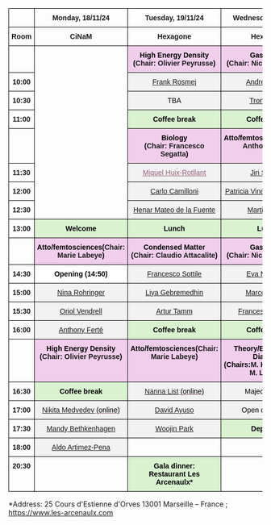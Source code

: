 
<html>

<style type="text/css">
  .page-header {
  color: white;
  text-align: center;
  background-color: white;
  background-image: url("./images/FELheader.png");
  background-repeat: no-repeat;
  background-size: cover;
  margin: 0 auto;

}
.tg  {border-collapse:collapse;border-spacing:0;}
.tg td{border-color:black;border-style:solid;border-width:1px;font-family:Arial, sans-serif;font-size:14px;
  overflow:hidden;padding:10px 5px;word-break:normal;}
.tg th{border-color:black;border-style:solid;border-width:1px;font-family:Arial, sans-serif;font-size:14px;
  font-weight:normal;overflow:hidden;padding:10px 5px;word-break:normal;}
.tg .tg-baqh{text-align:center;vertical-align:top}
.tg .tg-yhs8{background-color:#D9F2D0;font-weight:bold;text-align:center;vertical-align:top}
.tg .tg-amwm{font-weight:bold;text-align:center;vertical-align:top}
.tg .tg-mezc{color:#F00;font-weight:bold;text-align:center;vertical-align:top}
.tg .tg-yye0{background-color:#F2CEED;font-weight:bold;text-align:center;vertical-align:top}
.tg .tg-ve5o{background-color:#F2F2F2;color:#96607D;text-align:center;text-decoration:underline;vertical-align:top}
.tg .tg-fe66{background-color:#F2F2F2;text-align:center;vertical-align:top}
.tg .tg-9hzb{background-color:#FFF;font-weight:bold;text-align:center;vertical-align:top}
</style>
<body>

<table class="tg"><thead>
  <tr>
    <th class="tg-baqh"> </th>
    <th class="tg-amwm">Monday, 18/11/24</th>
    <th class="tg-amwm">Tuesday, 19/11/24</th>
    <th class="tg-amwm">Wednesday, 20/11/24</th>
  </tr></thead>
<tbody>
  <tr>
    <td class="tg-amwm">Room</td>
    <td class="tg-amwm">CiNaM</td>
    <td class="tg-amwm">Hexagone</td>
    <td class="tg-amwm">Hexagone</td>
  </tr>
  <tr>
    <td class="tg-baqh"> </td>
    <td class="tg-mezc" rowspan="8"> <br> <br> <br> <br><br></td>
    <td class="tg-yye0"><span style="color:black">High Energy Density</span><br><span style="color:black">(</span>Chair: Olivier Peyrusse<span style="color:black">)</span></td>
    <td class="tg-yye0"><span style="color:black">Gas phase</span><br><span style="color:black">(</span>Chair: Nicolas Sisourat<span style="color:black">)</span></td>
  </tr>
  <tr>
    <td class="tg-amwm">10:00</td>
    <td class="tg-ve5o"><a href="https://amubox.univ-amu.fr/s/HFDX2oRLBE8GJgd">Frank Rosmej</a></td>
    <td class="tg-ve5o"><a href="https://amubox.univ-amu.fr/s/HPiniAStYFW5HL8">André Gomes</a></td>
  </tr>
  <tr>
    <td class="tg-amwm">10:30</td>
    <td class="tg-fe66"><span style="color:black">TBA</span></td>
    <td class="tg-ve5o"><a href="https://amubox.univ-amu.fr/s/8nPQsrSRrTM8PiA">Trond Saue</a></td>
  </tr>
  <tr>
    <td class="tg-amwm">11:00</td>
    <td class="tg-yhs8"><span style="color:black">Coffee break</span></td>
    <td class="tg-yhs8"><span style="color:black">Coffee break</span></td>
  </tr>
  <tr>
    <td class="tg-amwm"> </td>
    <td class="tg-yye0"><span style="color:black">Biology</span><br><span style="color:black">(</span>Chair: Francesco Segatta<span style="color:black">)</span></td>
    <td class="tg-yye0"><span style="color:black">Atto/femtosciences(</span>Chair: Anthony Ferté<span style="color:black">)</span></td>
  </tr>
  <tr>
    <td class="tg-amwm">11:30</td>
    <td class="tg-ve5o"><a href="https://amubox.univ-amu.fr/s/t7zr5WDS3gpiM4B"><span style="text-decoration:underline;color:#96607D">Miquel Huix-Rotllant</span></a></td>
    <td class="tg-ve5o"><a href="https://amubox.univ-amu.fr/s/bwEFfdGKiGwCAXp">Jiri Suchan</a></td>
  </tr>
  <tr>
    <td class="tg-amwm">12:00</td>
    <td class="tg-ve5o"><a href="https://amubox.univ-amu.fr/s/so57gtJA4jKPK3y">Carlo Camilloni</a></td>
    <td class="tg-ve5o"><a href="https://amubox.univ-amu.fr/s/GM9Pm5NF6yfR8k4">Patricia Vindel-Zandgergen</a></td>
  </tr>
  <tr>
    <td class="tg-amwm">12:30</td>
    <td class="tg-ve5o"><a href="https://amubox.univ-amu.fr/s/3HsTiGN5rBFckCY">Henar Mateo de la Fuente</a></td>
    <td class="tg-ve5o"><a href="https://amubox.univ-amu.fr/s/ySHk6xCSbszRazT">Martin Crhán</a></td>
  </tr>
  <tr>
    <td class="tg-amwm">13:00</td>
    <td class="tg-yhs8"><span style="color:black">Welcome</span></td>
    <td class="tg-yhs8"><span style="color:black">Lunch</span></td>
    <td class="tg-yhs8"><span style="color:black">Lunch</span></td>
  </tr>
  <tr>
    <td class="tg-amwm"> </td>
    <td class="tg-yye0"><span style="color:black">Atto/femtosciences(</span>Chair: Marie Labeye<span style="color:black">)</span></td>
    <td class="tg-yye0"><span style="color:black">Condensed Matter</span><br><span style="color:black">(</span>Chair: Claudio Attacalite<span style="color:black">)</span></td>
    <td class="tg-yye0"><span style="color:black">Gas phase</span><br><span style="color:black">(</span>Chair: Nicolas Sisourat<span style="color:black">)</span></td>
  </tr>
  <tr>
    <td class="tg-amwm">14:30</td>
    <td class="tg-9hzb"><span style="color:black">Opening (14:50)</span></td>
    <td class="tg-ve5o"><a href="https://amubox.univ-amu.fr/s/cXmM7QxeYLHMfX5">Francesco Sottile</a></td>
    <td class="tg-ve5o"><a href="https://amubox.univ-amu.fr/s/Noodytk8ZnNsq67">Eva Muchova</a></td>
  </tr>
  <tr>
    <td class="tg-amwm">15:00</td>
    <td class="tg-ve5o"><a href="https://amubox.univ-amu.fr/s/JDoA4FAWFPATbPi">Nina Rohringer</a></td>
    <td class="tg-ve5o"><a href="https://amubox.univ-amu.fr/s/b9SfJwftLHssXRN">Liya Gebremedhin</a></td>
    <td class="tg-ve5o"><a href="https://amubox.univ-amu.fr/s/REcCcgN3MTzaqNe">Marco Ruberti</a></td>
  </tr>
  <tr>
    <td class="tg-amwm">15:30</td>
    <td class="tg-ve5o"><a href="https://amubox.univ-amu.fr/s/PM2dk5sGfiwkMeQ">Oriol Vendrell</a></td>
    <td class="tg-ve5o"><a href="https://amubox.univ-amu.fr/s/9LWaddPry7rAwot">Artur Tamm</a></td>
    <td class="tg-ve5o"><a href="https://amubox.univ-amu.fr/s/2RaKRoTYdakiCo2">Francesco Segatta</a></td>
  </tr>
  <tr>
    <td class="tg-amwm">16:00</td>
    <td class="tg-ve5o"><a href="https://amubox.univ-amu.fr/s/nfijdtFXWm6fyiB">Anthony Ferté</a></td>
    <td class="tg-yhs8"><span style="color:black">Coffee break</span></td>
    <td class="tg-yhs8"><span style="color:black">Coffee break</span></td>
  </tr>
  <tr>
    <td class="tg-amwm"> </td>
    <td class="tg-yye0"><span style="color:black">High Energy Density</span><br><span style="color:black">(</span>Chair: Olivier Peyrusse<span style="color:black">)</span></td>
    <td class="tg-yye0"><span style="color:black">Atto/femtosciences(</span>Chair: Marie Labeye<span style="color:black">)</span></td>
    <td class="tg-yye0"><span style="color:black">Theory/Experiments Dialogue</span><br><span style="color:black">(Chairs:</span>M. Huix-Rotllant &amp; M. Labeye)</td>
  </tr>
  <tr>
    <td class="tg-amwm">16:30</td>
    <td class="tg-yhs8"><span style="color:black">Coffee break</span></td>
    <td class="tg-ve5o"><a href="https://amubox.univ-amu.fr/s/m2zwkcRBn8MfyjF">Nanna List</a> <span style="color:black">(online)</span></td>
    <td class="tg-fe66"><span style="color:black">Majed Chergui</span></td>
  </tr>
  <tr>
    <td class="tg-amwm">17:00</td>
    <td class="tg-ve5o"><a href="https://amubox.univ-amu.fr/s/jnWRJpoAmJYaT2E">Nikita Medvedev</a> <span style="color:black">(online)</span></td>
    <td class="tg-ve5o"><a href="https://amubox.univ-amu.fr/s/qszK4DKayZRiA9s">David Ayuso</a></td>
    <td class="tg-fe66"><span style="color:black">Open discussion</span></td>
  </tr>
  <tr>
    <td class="tg-amwm">17:30</td>
    <td class="tg-ve5o"><a href="https://amubox.univ-amu.fr/s/mkQxTs4RrMnfsAf">Mandy Bethkenhagen</a></td>
    <td class="tg-ve5o"><a href="https://amubox.univ-amu.fr/s/m3Yfsn37jJJNG8y">Woojin Park</a></td>
    <td class="tg-yhs8"><span style="color:black">Departure</span></td>
  </tr>
  <tr>
    <td class="tg-amwm">18:00</td>
    <td class="tg-ve5o"><a href="https://amubox.univ-amu.fr/s/RjSkwJ2Mr2DNoD4">Aldo Artimez-Pena</a></td>
    <td class="tg-amwm"> </td>
    <td class="tg-baqh"> </td>
  </tr>
  <tr>
    <td class="tg-amwm">20:30</td>
    <td class="tg-baqh"> </td>
    <td class="tg-yhs8"><span style="color:black">Gala dinner:</span><br><span style="color:black">Restaurant Les Arcenaulx*</span></td>
    <td class="tg-baqh"> </td>
  </tr>
</tbody></table>
  
</body>
</html>

*Address: 25 Cours d'Estienne d'Orves 13001 Marseille – France ; https://www.les-arcenaulx.com 
